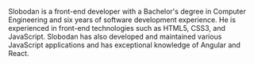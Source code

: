 Slobodan is a front-end developer with a Bachelor's degree in Computer Engineering and six years of software development experience. He is experienced in front-end technologies such as HTML5, CSS3, and JavaScript. Slobodan has also developed and maintained various JavaScript applications and has exceptional knowledge of Angular and React. 
